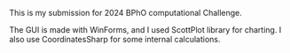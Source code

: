 This is my submission for 2024 BPhO computational Challenge.

The GUI is made with WinForms, and I used ScottPlot library for charting. I also use CoordinatesSharp for some internal calculations.
